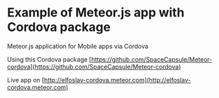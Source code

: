 Example of Meteor.js app with Cordova package
===

Meteor.js application for Mobile apps via Cordova

Using this Cordova package [https://github.com/SpaceCapsule/Meteor-cordova](https://github.com/SpaceCapsule/Meteor-cordova)

Live app on [http://elfoslav-cordova.meteor.com](http://elfoslav-cordova.meteor.com)